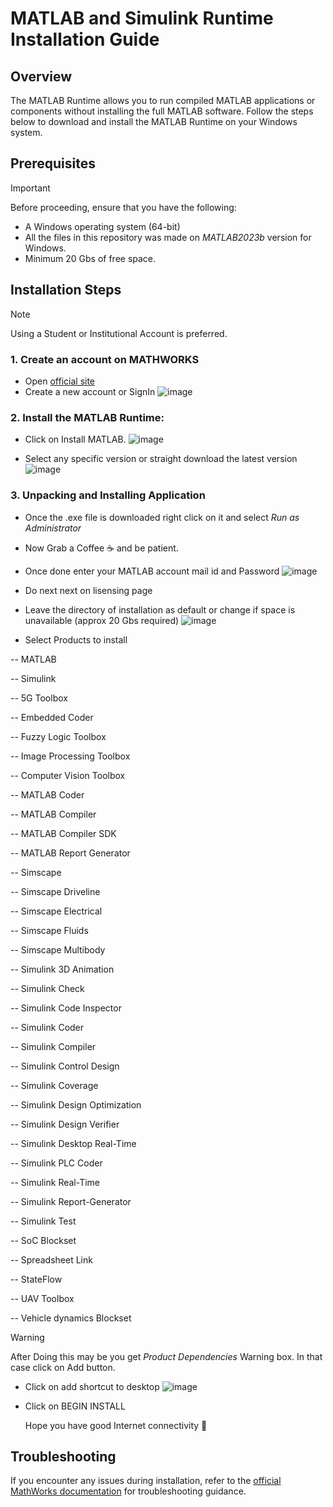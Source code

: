 
# MATLAB and Simulink Runtime Installation Guide

## Overview
The MATLAB Runtime allows you to run compiled MATLAB applications or components without installing the full MATLAB software. Follow the steps below to download and install the MATLAB Runtime on your Windows system.

## Prerequisites
> [!IMPORTANT]  
> Before proceeding, ensure that you have the following:
> - A Windows operating system (64-bit)
> - All the files in this repository was made on *MATLAB2023b* version for Windows.
> - Minimum 20 Gbs of free space.


## Installation Steps
> [!NOTE]
> Using a Student or Institutional Account is preferred.

### 1. **Create an account on MATHWORKS**
   - Open [official site](https://matlab.mathworks.com/)
   - Create a new account or SignIn
![image](https://github.com/anasjawed283/Simulink_Autonomous_Drones/assets/103234658/9a4c2ff4-b082-411a-b641-289bb49144c8)


### 2. **Install the MATLAB Runtime**:
   - Click on Install MATLAB.
  ![image](https://github.com/anasjawed283/Simulink_Autonomous_Drones/assets/103234658/44192fcd-73fa-4012-a274-4b5bfcf47c16)

   - Select any specific version or straight download the latest version
     ![image](https://github.com/anasjawed283/Simulink_Autonomous_Drones/assets/103234658/a42df4fc-5c88-4f21-b51c-02bba001b385)

### 3. **Unpacking and Installing Application**
   - Once the .exe file is downloaded right click on it and select <i> Run as Administrator </i>
   - Now Grab a Coffee ☕ and be patient.
   - Once done enter your MATLAB account mail id and Password
     ![image](https://github.com/anasjawed283/Simulink_Autonomous_Drones/assets/103234658/fa9e5c06-0aec-4d8e-9246-ff2c92da09cf)

   - Do next next on lisensing page  

   - Leave the directory of installation as default or change if space is unavailable (approx 20 Gbs required)
     ![image](https://github.com/anasjawed283/Simulink_Autonomous_Drones/assets/103234658/cb958623-ce31-44ab-8b4f-ef308dfd7537)

   - Select Products to install
   
   -- MATLAB
   
   -- Simulink
   
   -- 5G Toolbox
   
   -- Embedded Coder
   
   -- Fuzzy Logic Toolbox

   -- Image Processing Toolbox

   -- Computer Vision Toolbox
   
   -- MATLAB Coder
   
   -- MATLAB Compiler
   
   -- MATLAB Compiler SDK
   
   -- MATLAB Report Generator
   
   -- Simscape
   
   -- Simscape Driveline
   
   -- Simscape Electrical
   
   -- Simscape Fluids
   
   -- Simscape Multibody
   
   -- Simulink 3D Animation
   
   -- Simulink Check
   
   -- Simulink Code Inspector
   
   -- Simulink Coder
   
   -- Simulink Compiler
   
   -- Simulink Control Design
   
   -- Simulink Coverage
   
   -- Simulink Design Optimization
   
   -- Simulink Design Verifier
   
   -- Simulink Desktop Real-Time 
   
   -- Simulink PLC Coder
   
   -- Simulink Real-Time
   
   -- Simulink Report-Generator
   
   -- Simulink Test
   
   -- SoC Blockset
   
   -- Spreadsheet Link
   
   -- StateFlow
   
   -- UAV Toolbox
   
   -- Vehicle dynamics Blockset

   > [!WARNING]  
   After Doing this may be you get *Product Dependencies* Warning box. In that case click on Add button.

  - Click on add shortcut to desktop
    ![image](https://github.com/anasjawed283/Simulink_Autonomous_Drones/assets/103234658/6f15ba2b-3ad9-4f3c-bee2-f3e9364fb7c7)

  - Click on BEGIN INSTALL

    Hope you have good Internet connectivity 🤭

     


## Troubleshooting
If you encounter any issues during installation, refer to the [official MathWorks documentation](https://www.mathworks.com/help/install/ug/install-products-with-internet-connection.html) for troubleshooting guidance.





